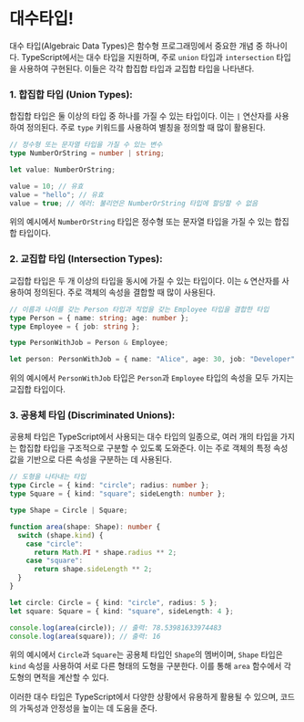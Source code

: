 # 대수타입!

대수 타입(Algebraic Data Types)은 함수형 프로그래밍에서 중요한 개념 중 하나이다.
TypeScript에서는 대수 타입을 지원하며, 주로 `union` 타입과 `intersection` 타입을 사용하여 구현된다.
이들은 각각 합집합 타입과 교집합 타입을 나타낸다.

### 1. 합집합 타입 (Union Types):

합집합 타입은 둘 이상의 타입 중 하나를 가질 수 있는 타입이다.
이는 `|` 연산자를 사용하여 정의된다.
주로 `type` 키워드를 사용하여 별칭을 정의할 때 많이 활용된다.

```typescript
// 정수형 또는 문자열 타입을 가질 수 있는 변수
type NumberOrString = number | string;

let value: NumberOrString;

value = 10; // 유효
value = "hello"; // 유효
value = true; // 에러: 불리언은 NumberOrString 타입에 할당할 수 없음
```

위의 예시에서 `NumberOrString` 타입은 정수형 또는 문자열 타입을 가질 수 있는 합집합 타입이다.

### 2. 교집합 타입 (Intersection Types):

교집합 타입은 두 개 이상의 타입을 동시에 가질 수 있는 타입이다.
이는 `&` 연산자를 사용하여 정의된다. 주로 객체의 속성을 결합할 때 많이 사용된다.

```typescript
// 이름과 나이를 갖는 Person 타입과 직업을 갖는 Employee 타입을 결합한 타입
type Person = { name: string; age: number };
type Employee = { job: string };

type PersonWithJob = Person & Employee;

let person: PersonWithJob = { name: "Alice", age: 30, job: "Developer" }; // 유효
```

위의 예시에서 `PersonWithJob` 타입은 `Person`과 `Employee` 타입의 속성을 모두 가지는 교집합 타입이다.

### 3. 공용체 타입 (Discriminated Unions):

공용체 타입은 TypeScript에서 사용되는 대수 타입의 일종으로, 여러 개의 타입을 가지는 합집합 타입을 구조적으로 구분할 수 있도록 도와준다.
이는 주로 객체의 특정 속성 값을 기반으로 다른 속성을 구분하는 데 사용된다.

```typescript
// 도형을 나타내는 타입
type Circle = { kind: "circle"; radius: number };
type Square = { kind: "square"; sideLength: number };

type Shape = Circle | Square;

function area(shape: Shape): number {
  switch (shape.kind) {
    case "circle":
      return Math.PI * shape.radius ** 2;
    case "square":
      return shape.sideLength ** 2;
  }
}

let circle: Circle = { kind: "circle", radius: 5 };
let square: Square = { kind: "square", sideLength: 4 };

console.log(area(circle)); // 출력: 78.53981633974483
console.log(area(square)); // 출력: 16
```

위의 예시에서 `Circle`과 `Square`는 공용체 타입인 `Shape`의 멤버이며, `Shape` 타입은 `kind` 속성을 사용하여 서로 다른 형태의 도형을 구분한다.
이를 통해 `area` 함수에서 각 도형의 면적을 계산할 수 있다.

이러한 대수 타입은 TypeScript에서 다양한 상황에서 유용하게 활용될 수 있으며, 코드의 가독성과 안정성을 높이는 데 도움을 준다.

